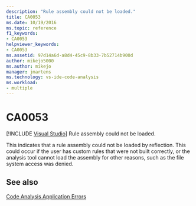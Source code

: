 ```yaml
---
description: "Rule assembly could not be loaded."
title: CA0053
ms.date: 10/19/2016
ms.topic: reference
f1_keywords:
- CA0053
helpviewer_keywords:
- CA0053
ms.assetid: 97d14a6d-a8d4-45c9-8b33-7b52714b900d
author: mikejo5000
ms.author: mikejo
manager: jmartens
ms.technology: vs-ide-code-analysis
ms.workload:
- multiple
---
```

# CA0053

 [!INCLUDE [Visual Studio](~/includes/applies-to-version/vs-windows-only.md)]
Rule assembly could not be loaded.

This indicates that a rule assembly could not be loaded by reflection. This could occur if the user has custom rules that were not built correctly, or the analysis tool cannot load the assembly for other reasons, such as the file system access was denied.

## See also
[Code Analysis Application Errors](../code-quality/code-analysis-application-errors.md)
